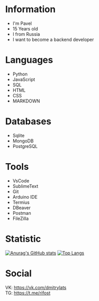 # Information
* I'm Pavel
* 15 Years old
* I from Russia
* I want to become a backend developer

# Languages
* Python
* JavaScript
* SQL
* HTML
* CSS
* MARKDOWN

# Databases
* Sqlite
* MongoDB
* PostgreSQL

# Tools
* VsCode
* SublimeText
* Git
* Arduino IDE
* Termius
* DBeaver
* Postman
* FileZilla

# Statistic
[![Anurag's GitHub stats](https://github-readme-stats.vercel.app/api?username=h1xeg&theme=tokyonight)](https://github.com/anuraghazra/github-readme-stats)
[![Top Langs](https://github-readme-stats.vercel.app/api/top-langs/?username=h1xeg&layout=compact&theme=tokyonight)](https://github.com/anuraghazra/github-readme-stats)

# Social
VK: https://vk.com/dmitrylats  
TG: https://t.me/rifost
